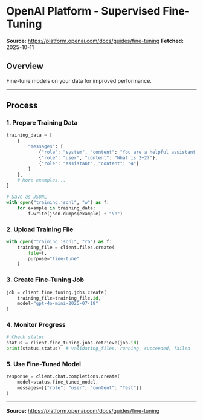 # OpenAI Platform - Supervised Fine-Tuning

**Source:** https://platform.openai.com/docs/guides/fine-tuning
**Fetched:** 2025-10-11

## Overview

Fine-tune models on your data for improved performance.

---

## Process

### 1. Prepare Training Data

```python
training_data = [
    {
        "messages": [
            {"role": "system", "content": "You are a helpful assistant."},
            {"role": "user", "content": "What is 2+2?"},
            {"role": "assistant", "content": "4"}
        ]
    },
    # More examples...
]

# Save as JSONL
with open("training.jsonl", "w") as f:
    for example in training_data:
        f.write(json.dumps(example) + "\n")
```

### 2. Upload Training File

```python
with open("training.jsonl", "rb") as f:
    training_file = client.files.create(
        file=f,
        purpose="fine-tune"
    )
```

### 3. Create Fine-Tuning Job

```python
job = client.fine_tuning.jobs.create(
    training_file=training_file.id,
    model="gpt-4o-mini-2025-07-18"
)
```

### 4. Monitor Progress

```python
# Check status
status = client.fine_tuning.jobs.retrieve(job.id)
print(status.status)  # validating_files, running, succeeded, failed
```

### 5. Use Fine-Tuned Model

```python
response = client.chat.completions.create(
    model=status.fine_tuned_model,
    messages=[{"role": "user", "content": "Test"}]
)
```

---

**Source:** https://platform.openai.com/docs/guides/fine-tuning
